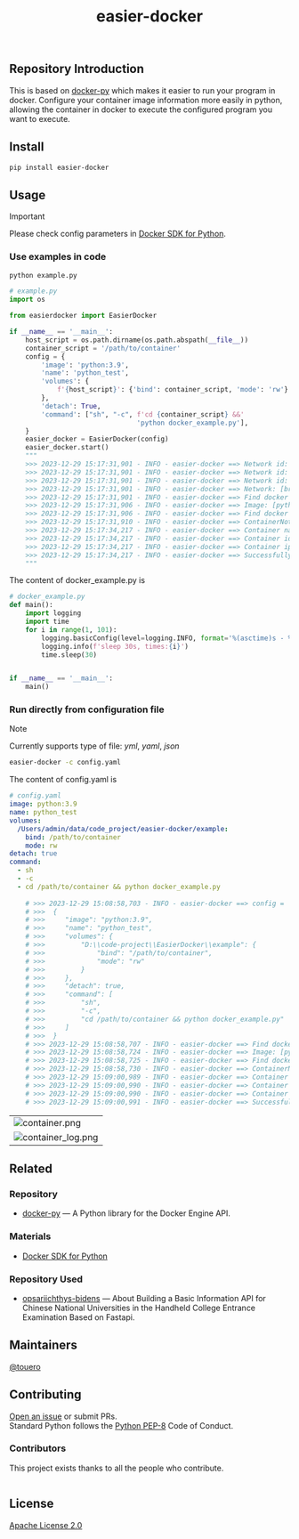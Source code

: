 <h1 align="center">easier-docker</h1>

<p align="center">
  <a href="https://www.python.org/" ><img src="https://img.shields.io/badge/python_-%3E%3D3.8-blue" alt=""></a> 
  <a href="https://opensource.org/license/mit/" ><img src="https://img.shields.io/badge/license_-MIT-blue" alt=""></a> 
  <a href="https://www.python.org/" ><img src="https://img.shields.io/badge/-python-grey?style=plastic&logo=python" alt=""/></a> 
  <a href="https://www.docker.com/"><img src="https://img.shields.io/badge/-docker-grey?style=plastic&logo=docker" alt=""/></a>
</p>


## Repository Introduction
This is based on [docker-py](https://github.com/docker/docker-py?tab=readme-ov-file) which makes it easier to run your program in docker.
Configure your container image information more easily in python, allowing the container in docker to execute the configured program you want to execute.


## Install
```bash
pip install easier-docker
```

## Usage
> [!Important]
> Please check config parameters in [Docker SDK for Python](https://docker-py.readthedocs.io/en/stable/containers.html).

### Use examples in code
```bash
python example.py
```
```python
# example.py
import os

from easierdocker import EasierDocker

if __name__ == '__main__':
    host_script = os.path.dirname(os.path.abspath(__file__))
    container_script = '/path/to/container'
    config = {
        'image': 'python:3.9',
        'name': 'python_test',
        'volumes': {
            f'{host_script}': {'bind': container_script, 'mode': 'rw'}
        },
        'detach': True,
        'command': ["sh", "-c", f'cd {container_script} &&'
                                'python docker_example.py'],
    }
    easier_docker = EasierDocker(config)
    easier_docker.start()
    """
    >>> 2023-12-29 15:17:31,901 - INFO - easier-docker ==> Network id: [13c5a6cb0137], name: [host]
    >>> 2023-12-29 15:17:31,901 - INFO - easier-docker ==> Network id: [27d6b39aeef6], name: [none]
    >>> 2023-12-29 15:17:31,901 - INFO - easier-docker ==> Network id: [2c9ae2fbfe9d], name: [bridge]
    >>> 2023-12-29 15:17:31,901 - INFO - easier-docker ==> Network: [bridge] is found locally...
    >>> 2023-12-29 15:17:31,901 - INFO - easier-docker ==> Find docker image: [python:3.9] locally...
    >>> 2023-12-29 15:17:31,906 - INFO - easier-docker ==> Image: [python:3.9] is found locally
    >>> 2023-12-29 15:17:31,906 - INFO - easier-docker ==> Find docker container: [python_test] locally...
    >>> 2023-12-29 15:17:31,910 - INFO - easier-docker ==> ContainerNotFound: [python_test], it will be created
    >>> 2023-12-29 15:17:34,217 - INFO - easier-docker ==> Container name: [python_test] is running
    >>> 2023-12-29 15:17:34,217 - INFO - easier-docker ==> Container id: [fd7fad6e9995] is running
    >>> 2023-12-29 15:17:34,217 - INFO - easier-docker ==> Container ip address: [172.17.0.2]
    >>> 2023-12-29 15:17:34,217 - INFO - easier-docker ==> Successfully container is running and be created at 2023-12-29T07:17:31.912747785Z
    """
```
The content of docker_example.py is
```python
# docker_example.py
def main():
    import logging
    import time
    for i in range(1, 101):
        logging.basicConfig(level=logging.INFO, format='%(asctime)s - %(levelname)s - %(message)s')
        logging.info(f'sleep 30s, times:{i}')
        time.sleep(30)


if __name__ == '__main__':
    main()

```

### Run directly from configuration file
> [!Note]
> Currently supports type of file: _yml_, _yaml_, _json_

```bash
easier-docker -c config.yaml
```
The content of config.yaml is
```yaml
# config.yaml
image: python:3.9
name: python_test
volumes:
  /Users/admin/data/code_project/easier-docker/example:
    bind: /path/to/container
    mode: rw
detach: true
command:
  - sh
  - -c
  - cd /path/to/container && python docker_example.py
      
    # >>> 2023-12-29 15:08:58,703 - INFO - easier-docker ==> config =
    # >>>  {
    # >>>     "image": "python:3.9",
    # >>>     "name": "python_test",
    # >>>     "volumes": {
    # >>>         "D:\\code-project\\EasierDocker\\example": {
    # >>>             "bind": "/path/to/container",
    # >>>             "mode": "rw"
    # >>>         }
    # >>>     },
    # >>>     "detach": true,
    # >>>     "command": [
    # >>>         "sh",
    # >>>         "-c",
    # >>>         "cd /path/to/container && python docker_example.py"
    # >>>     ]
    # >>>  }
    # >>> 2023-12-29 15:08:58,707 - INFO - easier-docker ==> Find docker image: [python:3.9] locally...
    # >>> 2023-12-29 15:08:58,724 - INFO - easier-docker ==> Image: [python:3.9] is found locally
    # >>> 2023-12-29 15:08:58,725 - INFO - easier-docker ==> Find docker container: [python_test] locally...
    # >>> 2023-12-29 15:08:58,730 - INFO - easier-docker ==> ContainerNotFound: [python_test], it will be created
    # >>> 2023-12-29 15:09:00,989 - INFO - easier-docker ==> Container name: [python_test] is running
    # >>> 2023-12-29 15:09:00,990 - INFO - easier-docker ==> Container id: [a9b642f2ddf3] is running
    # >>> 2023-12-29 15:09:00,990 - INFO - easier-docker ==> Container ip address: [172.17.0.2]
    # >>> 2023-12-29 15:09:00,991 - INFO - easier-docker ==> Successfully container is running and be created at 2023-12-29T07:08:58.738605891Z

```


|                                                                                                     |
|-----------------------------------------------------------------------------------------------------|
| ![container.png](https://github.com/weiensong/easier-docker/blob/master/image/container.png)        |
| ![container_log.png](https://github.com/weiensong/easier-docker/blob/master/image/container_log.png)|


## Related 
### Repository
- [docker-py](https://github.com/docker/docker-py) — A Python library for the Docker Engine API.

### Materials
- [Docker SDK for Python](https://docker-py.readthedocs.io/en/stable/)

### Repository Used
- [opsariichthys-bidens](https://github.com/weiensong/opsariichthys-bidens) — About
Building a Basic Information API for Chinese National Universities in the Handheld College Entrance Examination Based on Fastapi.


## Maintainers
[@touero](https://github.com/touero)


## Contributing
[Open an issue](https://github.com/weiensong/easier_docker/issues) or submit PRs.    
Standard Python follows the [Python PEP-8](https://peps.python.org/pep-0008/) Code of Conduct.


### Contributors
This project exists thanks to all the people who contribute.

<a href="https://github.com/touero/easier-docker/graphs/contributors">
  <img src="https://contrib.rocks/image?repo=weiensong/easier_docker"  alt=""/>
</a>


## License
[Apache License 2.0](https://github.com/weiensong/easier-docker/blob/master/LICENSE)

